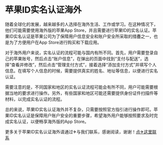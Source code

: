 # 苹果ID实名认证海外

随着全球化的发展，越来越多的人选择在海外生活、工作或学习。在这种情况下，他们可能需要使用海外版的苹果App Store，并且需要进行苹果ID的实名认证。苹果ID实名认证是苹果公司为了保障用户信息安全和账户安全所采取的措斖之一，也是为了方便用户在App Store进行购买和下载应用。

对于海外用户来说，实名认证的流程可能与国内有所不同。首先，用户需要登录自己的苹果账号，然后点击“账户信息”，在弹出的页面中找到“支付与配送”，选择“查看并修改”，然后点击“管理支付方式”，接着选择“添加支付方式”并填写个人信息。在填写个人信息的时候，需要提供真实的姓名、地址等信息，以便进行实名认证。

需要注意的是，不同国家和地区的实名认证流程可能会有所不同，用户可能需要根据当地的要求进行操作。另外，有些国家和地区可能还需要提供身份证件扫描件等材料，以完成实名认证的流程。

总的来说，苹果ID实名认证海外并不复杂，只需要按照官方指引进行操作即可。苹果ID实名认证是保障用户账户安全的重要步骤，希望海外用户能够按照要求及时完成实名认证，以便畅享海外版的App Store。

更多关于苹果ID实名认证海外请通过✈与我们联系，感谢阅读，谢谢！[点✈这里联系](https://sms.k02.cc)